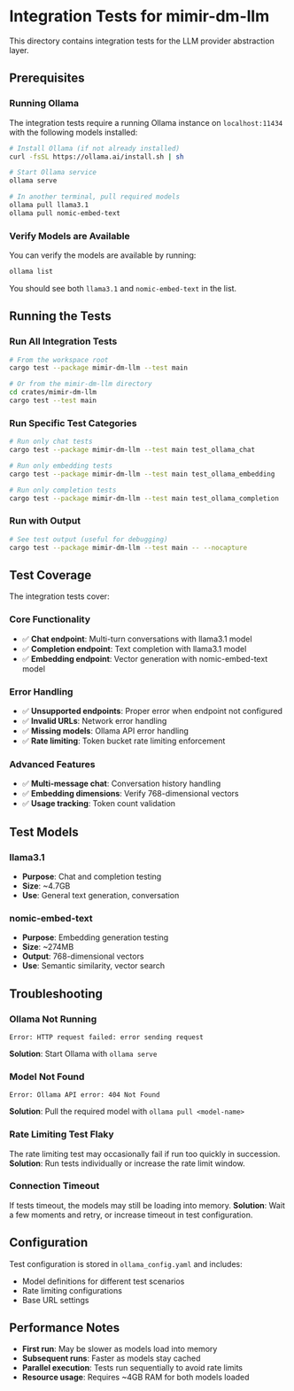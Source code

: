 # Integration Tests for mimir-dm-llm

This directory contains integration tests for the LLM provider abstraction layer.

## Prerequisites

### Running Ollama

The integration tests require a running Ollama instance on `localhost:11434` with the following models installed:

```bash
# Install Ollama (if not already installed)
curl -fsSL https://ollama.ai/install.sh | sh

# Start Ollama service
ollama serve

# In another terminal, pull required models
ollama pull llama3.1
ollama pull nomic-embed-text
```

### Verify Models are Available

You can verify the models are available by running:

```bash
ollama list
```

You should see both `llama3.1` and `nomic-embed-text` in the list.

## Running the Tests

### Run All Integration Tests

```bash
# From the workspace root
cargo test --package mimir-dm-llm --test main

# Or from the mimir-dm-llm directory
cd crates/mimir-dm-llm
cargo test --test main
```

### Run Specific Test Categories

```bash
# Run only chat tests
cargo test --package mimir-dm-llm --test main test_ollama_chat

# Run only embedding tests  
cargo test --package mimir-dm-llm --test main test_ollama_embedding

# Run only completion tests
cargo test --package mimir-dm-llm --test main test_ollama_completion
```

### Run with Output

```bash
# See test output (useful for debugging)
cargo test --package mimir-dm-llm --test main -- --nocapture
```

## Test Coverage

The integration tests cover:

### Core Functionality
- ✅ **Chat endpoint**: Multi-turn conversations with llama3.1 model
- ✅ **Completion endpoint**: Text completion with llama3.1 model  
- ✅ **Embedding endpoint**: Vector generation with nomic-embed-text model

### Error Handling
- ✅ **Unsupported endpoints**: Proper error when endpoint not configured
- ✅ **Invalid URLs**: Network error handling
- ✅ **Missing models**: Ollama API error handling
- ✅ **Rate limiting**: Token bucket rate limiting enforcement

### Advanced Features
- ✅ **Multi-message chat**: Conversation history handling
- ✅ **Embedding dimensions**: Verify 768-dimensional vectors
- ✅ **Usage tracking**: Token count validation

## Test Models

### llama3.1
- **Purpose**: Chat and completion testing
- **Size**: ~4.7GB
- **Use**: General text generation, conversation

### nomic-embed-text  
- **Purpose**: Embedding generation testing
- **Size**: ~274MB
- **Output**: 768-dimensional vectors
- **Use**: Semantic similarity, vector search

## Troubleshooting

### Ollama Not Running
```
Error: HTTP request failed: error sending request
```
**Solution**: Start Ollama with `ollama serve`

### Model Not Found
```
Error: Ollama API error: 404 Not Found
```
**Solution**: Pull the required model with `ollama pull <model-name>`

### Rate Limiting Test Flaky
The rate limiting test may occasionally fail if run too quickly in succession.
**Solution**: Run tests individually or increase the rate limit window.

### Connection Timeout
If tests timeout, the models may still be loading into memory.
**Solution**: Wait a few moments and retry, or increase timeout in test configuration.

## Configuration

Test configuration is stored in `ollama_config.yaml` and includes:
- Model definitions for different test scenarios  
- Rate limiting configurations
- Base URL settings

## Performance Notes

- **First run**: May be slower as models load into memory
- **Subsequent runs**: Faster as models stay cached
- **Parallel execution**: Tests run sequentially to avoid rate limits
- **Resource usage**: Requires ~4GB RAM for both models loaded